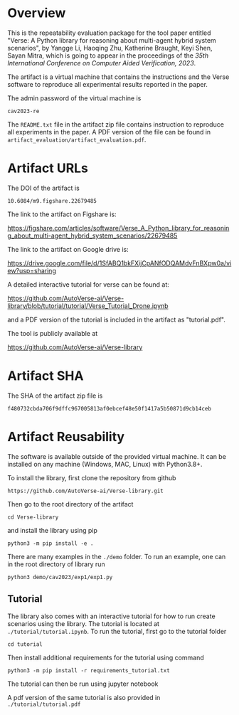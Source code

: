 # Overview 

This is the repeatability evaluation package for the tool paper entitled "Verse: A Python library for reasoning about multi-agent hybrid system scenarios", by Yangge Li, Haoqing Zhu, Katherine Braught, Keyi Shen, Sayan Mitra, which is going to appear in the proceedings of the <i>35th International Conference on Computer Aided Verification, 2023</i>.

The artifact is a virtual machine that contains the instructions and the Verse software to reproduce all experimental results reported in the paper.

The admin password of the virtual machine is 
```
cav2023-re
```
The <code>README.txt</code> file in the artifact zip file contains instruction to reproduce all experiments in the paper. A PDF version of the file can be found in <code>artifact_evaluation/artifact_evaluation.pdf</code>.

# Artifact URLs

The DOI of the artifact is 
```
10.6084/m9.figshare.22679485
```

The link to the artifact on Figshare is:

https://figshare.com/articles/software/Verse_A_Python_library_for_reasoning_about_multi-agent_hybrid_system_scenarios/22679485

The link to the artifact on Google drive is: 

https://drive.google.com/file/d/1SfABQ1bkFXijCpANfODQAMdvFnBXpw0a/view?usp=sharing

A detailed interactive tutorial for verse can be found at:

https://github.com/AutoVerse-ai/Verse-library/blob/tutorial/tutorial/Verse_Tutorial_Drone.ipynb

and a PDF version of the tutorial is included in the artifact as "tutorial.pdf".

The tool is publicly available at

https://github.com/AutoVerse-ai/Verse-library

# Artifact SHA

The SHA of the artifact zip file is 
```
f480732cbda706f9dffc967005813af0ebcef48e50f1417a5b50871d9cb14ceb
```

# Artifact Reusability

The software is available outside of the provided virtual machine. It can be installed on any machine (Windows, MAC, Linux) with Python3.8+.

To install the library, first clone the repository from github 
```
https://github.com/AutoVerse-ai/Verse-library.git
```
Then go to the root directory of the artifact 
```
cd Verse-library
```
and install the library using pip 
```
python3 -m pip install -e .
```
There are many examples in the <code>./demo</code> folder. To run an example, one can in the root directory of library run
```
python3 demo/cav2023/exp1/exp1.py
```

## Tutorial
The library also comes with an interactive tutorial for how to run create scenarios using the library. The tutorial is located at <code>./tutorial/tutorial.ipynb</code>. To run the tutorial, first go to the tutorial folder 
```
cd tutorial
```
Then install additional requirements for the tutorial using command 
```
python3 -m pip install -r requirements_tutorial.txt
```
The tutorial can then be run using jupyter notebook

A pdf version of the same tutorial is also provided in <code>./tutorial/tutorial.pdf</code>
